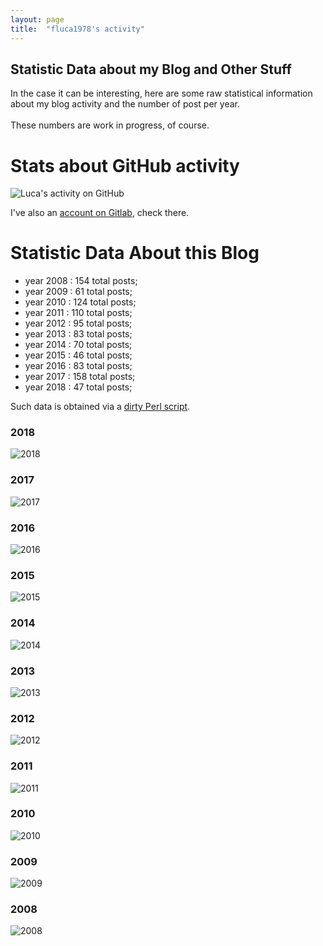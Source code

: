 ```yaml
---
layout: page
title:  "fluca1978's activity"
---
```


Statistic Data about my Blog and Other Stuff
---

In the case it can be interesting, here are some raw statistical information about my blog activity and the number of post per year. 
<br/>
<br/>
These numbers are work in progress, of course.

# Stats about GitHub activity

<img src="http://ghchart.rshah.org/5c55aa/fluca1978" alt="Luca's activity on GitHub" />

I've also an [account on Gitlab]( https://gitlab.com/fluca1978), check there.


# Statistic Data About this Blog

- year 2008 :  154 total posts;
- year 2009 :   61 total posts;
- year 2010 :  124 total posts;
- year 2011 :  110 total posts;
- year 2012 :   95 total posts;
- year 2013 :   83 total posts;
- year 2014 :   70 total posts;
- year 2015 :   46 total posts;
- year 2016 :   83 total posts;
- year 2017 :  158 total posts;
- year 2018 :   47 total posts;


Such data is obtained via a [dirty Perl script](https://github.com/fluca1978/fluca1978-coding-bits/blob/master/perl/jekyll_post_count.pl).











### 2018
![2018](/images/posts/graphs/2018.png)

### 2017
![2017](/images/posts/graphs/2017.png)

### 2016
![2016](/images/posts/graphs/2016.png)

### 2015
![2015](/images/posts/graphs/2015.png)

### 2014
![2014](/images/posts/graphs/2014.png)

### 2013
![2013](/images/posts/graphs/2013.png)

### 2012
![2012](/images/posts/graphs/2012.png)

### 2011
![2011](/images/posts/graphs/2011.png)

### 2010
![2010](/images/posts/graphs/2010.png)

### 2009
![2009](/images/posts/graphs/2009.png)

### 2008
![2008](/images/posts/graphs/2008.png)
